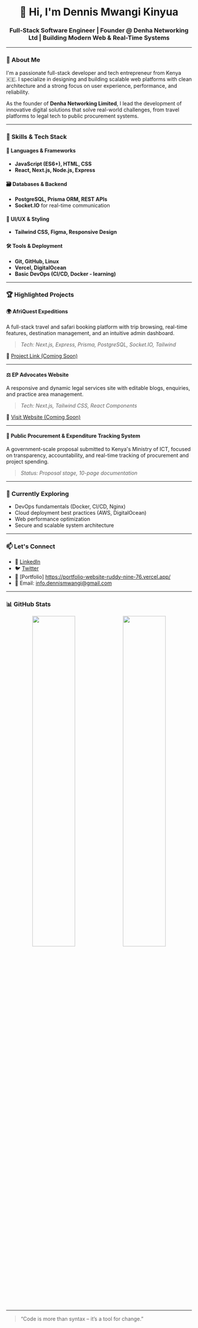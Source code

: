 <h1 align="center">👋 Hi, I'm Dennis Mwangi Kinyua</h1>
<h3 align="center">Full-Stack Software Engineer | Founder @ Denha Networking Ltd | Building Modern Web & Real-Time Systems</h3>

---

### 🚀 About Me

I'm a passionate full-stack developer and tech entrepreneur from Kenya 🇰🇪. I specialize in designing and building scalable web platforms with clean architecture and a strong focus on user experience, performance, and reliability.

As the founder of **Denha Networking Limited**, I lead the development of innovative digital solutions that solve real-world challenges, from travel platforms to legal tech to public procurement systems.

---

### 🧠 Skills & Tech Stack

#### 🧩 Languages & Frameworks
- **JavaScript (ES6+), HTML, CSS**
- **React, Next.js, Node.js, Express**

#### 🗃️ Databases & Backend
- **PostgreSQL, Prisma ORM, REST APIs**
- **Socket.IO** for real-time communication

#### 🎨 UI/UX & Styling
- **Tailwind CSS, Figma, Responsive Design**

#### 🛠️ Tools & Deployment
- **Git, GitHub, Linux**
- **Vercel, DigitalOcean**
- **Basic DevOps (CI/CD, Docker - learning)**

---

### 🏆 Highlighted Projects

#### 🌍 AfriQuest Expeditions
A full-stack travel and safari booking platform with trip browsing, real-time features, destination management, and an intuitive admin dashboard.

> _Tech: Next.js, Express, Prisma, PostgreSQL, Socket.IO, Tailwind_

🔗 [Project Link (Coming Soon)](#)

---

#### ⚖️ EP Advocates Website
A responsive and dynamic legal services site with editable blogs, enquiries, and practice area management.

> _Tech: Next.js, Tailwind CSS, React Components_

🔗 [Visit Website (Coming Soon)](#)

---

#### 🧾 Public Procurement & Expenditure Tracking System
A government-scale proposal submitted to Kenya's Ministry of ICT, focused on transparency, accountability, and real-time tracking of procurement and project spending.

> _Status: Proposal stage, 10-page documentation_

---

### 🌱 Currently Exploring

- DevOps fundamentals (Docker, CI/CD, Nginx)
- Cloud deployment best practices (AWS, DigitalOcean)
- Web performance optimization
- Secure and scalable system architecture

---

### 📫 Let's Connect

- 🔗 [LinkedIn](https://linkedin.com/in/yourprofile)
- 🐦 [Twitter](https://twitter.com/_mwangi_1)
- 💼 [Portfolio]  https://portfolio-website-ruddy-nine-76.vercel.app/
- 📧 Email: info.dennismwangi@gmail.com

---

### 📊 GitHub Stats

<p align="center">
  <img src="https://github-readme-stats.vercel.app/api?username=your-username&show_icons=true&theme=radical" width="48%" />
  <img src="https://github-readme-stats.vercel.app/api/top-langs/?username=your-username&layout=compact&theme=radical" width="48%" />
</p>

---

> “Code is more than syntax – it’s a tool for change.”

